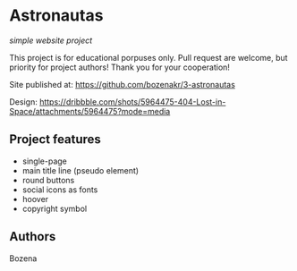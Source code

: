 # Astronautas

_simple website project_

<p> This project is for educational porpuses only. Pull request are welcome, but priority for project authors! Thank you for your cooperation! </p>

Site published at: https://github.com/bozenakr/3-astronautas

Design: https://dribbble.com/shots/5964475-404-Lost-in-Space/attachments/5964475?mode=media

## Project features

-   single-page
-   main title line (pseudo element)
-   round buttons
-   social icons as fonts
-   hoover
-   copyright symbol

## Authors

Bozena